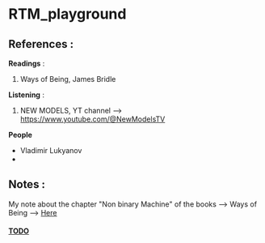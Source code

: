 # RTM_playground


## References :

**Readings** :

1. Ways of Being, James Bridle

**Listening** :

1. NEW MODELS, YT channel --> https://www.youtube.com/@NewModelsTV 

**People**

- Vladimir Lukyanov
- 

## Notes :

My note about the chapter "Non binary Machine" of the books --> Ways of Being --> [Here](./writing/chapter_Ways-of-Being.md)





#### [TODO](./TODO)


